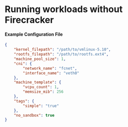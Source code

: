 # Running workloads without Firecracker

#### Example Configuration File
```json
{
    "kernel_filepath": "/path/to/vmlinux-5.10",
    "rootfs_filepath": "/path/to/rootfs.ext4",
    "machine_pool_size": 1,
    "cni": {
        "network_name": "fcnet",
        "interface_name": "veth0"
    },
    "machine_template": {
        "vcpu_count": 1,
        "memsize_mib": 256
    },
    "tags": {
        "simple": "true"
    },
    "no_sandbox": true
}
```
